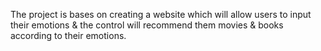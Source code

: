 The project is bases on creating a website which will allow users to input their emotions & the control will recommend them movies & books according to their emotions.
